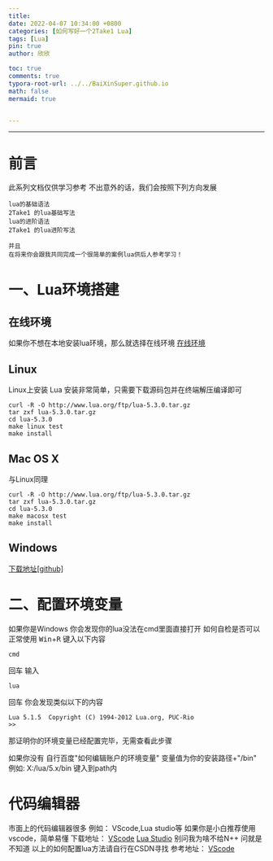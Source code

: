 ```yaml
---
title: 
date: 2022-04-07 10:34:00 +0800
categories: [如何写好一个2Take1 Lua]
tags: [Lua]
pin: true
author: 欣欣

toc: true
comments: true
typora-root-url: ../../BaiXinSuper.github.io
math: false
mermaid: true


---
```






---

# 前言
此系列文档仅供学习参考
不出意外的话，我们会按照下列方向发展
```
lua的基础语法
2Take1 的lua基础写法
lua的进阶语法
2Take1 的lua进阶写法

并且
在将来你会跟我共同完成一个很简单的案例lua供后人参考学习！
```


# 一、Lua环境搭建
## 在线环境
如果你不想在本地安装lua环境，那么就选择在线环境
[在线环境](https://c.runoob.com/compile/66/)

## Linux
Linux上安装 Lua 安装非常简单，只需要下载源码包并在终端解压编译即可
```
curl -R -O http://www.lua.org/ftp/lua-5.3.0.tar.gz
tar zxf lua-5.3.0.tar.gz
cd lua-5.3.0
make linux test
make install
```
## Mac OS X
与Linux同理
```
curl -R -O http://www.lua.org/ftp/lua-5.3.0.tar.gz
tar zxf lua-5.3.0.tar.gz
cd lua-5.3.0
make macosx test
make install
```
## Windows
[下载地址[github]](https://github.com/rjpcomputing/luaforwindows/releases)
# 二、配置环境变量
如果你是Windows
你会发现你的lua没法在cmd里面直接打开
如何自检是否可以正常使用
<kbd>Win</kbd>+<kbd>R</kbd>
键入以下内容
```
cmd
```
回车
输入
```
lua
```
回车
你会发现类似以下的内容
```
Lua 5.1.5  Copyright (C) 1994-2012 Lua.org, PUC-Rio
>>
```
那证明你的环境变量已经配置完毕，无需查看此步骤

如果你没有
自行百度"如何编辑账户的环境变量"
变量值为你的安装路径+"/bin"
例如:
X:/lua/5.x/bin
键入到path内

# 代码编辑器
市面上的代码编辑器很多
例如：
VScode,Lua studio等
如果你是小白推荐使用vscode，简单易懂
下载地址：
[VScode](https://code.visualstudio.com/)
[Lua Studio](http://www.luastudio.net/)
别问我为啥不给N++
问就是不知道
以上的如何配置lua方法请自行在CSDN寻找
参考地址：
[VScode](https://blog.csdn.net/lr_shadow/article/details/117730466?ops_request_misc=%257B%2522request%255Fid%2522%253A%2522164699369616780269837245%2522%252C%2522scm%2522%253A%252220140713.130102334..%2522%257D&request_id=164699369616780269837245&biz_id=0&utm_medium=distribute.pc_search_result.none-task-blog-2~all~baidu_landing_v2~default-1-117730466.es_vector_control_group&utm_term=vscode%E9%85%8D%E7%BD%AElua&spm=1018.2226.3001.4187)
